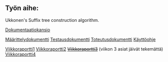 ## Työn aihe:

Ukkonen's Suffix tree construction algorithm.

[Dokumentaatiokansio](https://github.com/Hansuzu/tlab/tree/master/doc/)

[Määrittelydokumentti](https://github.com/Hansuzu/tlab/tree/master/doc/maarittelydokumentti.md)
[Testausdokumentti](https://github.com/Hansuzu/tlab/tree/master/doc/testausdokumentti.md)
[Toteutusdokumentti](https://github.com/Hansuzu/tlab/tree/master/doc/toteutusdokumentti.md)
[Käyttöohje](https://github.com/Hansuzu/tlab/tree/master/doc/kayttoohje.md)



[Viikkoraportti1](https://github.com/Hansuzu/tlab/tree/master/doc/viikkoraportti1.md)
[Viikkoraportti2](https://github.com/Hansuzu/tlab/tree/master/doc/viikkoraportti2.md)
~~[Viikkoraportti3](https://github.com/Hansuzu/tlab/tree/master/doc/viikkoraportti3.md)~~ (viikon 3 asiat jäivät tekemättä)
[Viikkoraportti4](https://github.com/Hansuzu/tlab/tree/master/doc/viikkoraportti4.md) 




